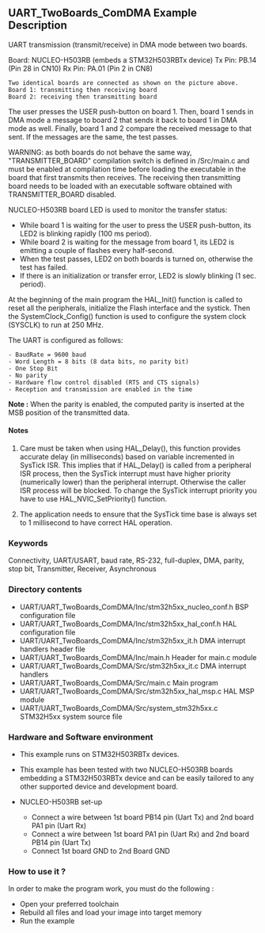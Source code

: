 ## <b>UART_TwoBoards_ComDMA Example Description</b>

UART transmission (transmit/receive) in DMA mode 
between two boards.

Board: NUCLEO-H503RB (embeds a STM32H503RBTx device)
Tx Pin: PB.14 (Pin 28 in CN10)
Rx Pin: PA.01 (Pin 2 in CN8)

	Two identical boards are connected as shown on the picture above.
	Board 1: transmitting then receiving board
	Board 2: receiving then transmitting board

The user presses the USER push-button on board 1.
Then, board 1 sends in DMA mode a message to board 2 that sends it back to 
board 1 in DMA mode as well.
Finally, board 1 and 2 compare the received message to that sent.
If the messages are the same, the test passes.


WARNING: as both boards do not behave the same way, "TRANSMITTER_BOARD" compilation
switch is defined in /Src/main.c and must be enabled
at compilation time before loading the executable in the board that first transmits
then receives.
The receiving then transmitting board needs to be loaded with an executable
software obtained with TRANSMITTER_BOARD disabled. 

NUCLEO-H503RB board LED is used to monitor the transfer status:

- While board 1 is waiting for the user to press the USER push-button, its LED2 is
  blinking rapidly (100 ms period).
- While board 2 is waiting for the message from board 1, its LED2 is emitting
  a couple of flashes every half-second.
- When the test passes, LED2 on both boards is turned on, otherwise the test has failed. 
- If there is an initialization or transfer error, LED2 is slowly blinking (1 sec. period).

At the beginning of the main program the HAL_Init() function is called to reset 
all the peripherals, initialize the Flash interface and the systick.
Then the SystemClock_Config() function is used to configure the system
clock (SYSCLK) to run at 250 MHz.


The UART is configured as follows:

    - BaudRate = 9600 baud  
    - Word Length = 8 bits (8 data bits, no parity bit)
    - One Stop Bit
    - No parity
    - Hardware flow control disabled (RTS and CTS signals)
    - Reception and transmission are enabled in the time

**Note :** When the parity is enabled, the computed parity is inserted at the MSB
position of the transmitted data.

#### <b>Notes</b>

 1. Care must be taken when using HAL_Delay(), this function provides accurate delay (in milliseconds)
    based on variable incremented in SysTick ISR. This implies that if HAL_Delay() is called from
    a peripheral ISR process, then the SysTick interrupt must have higher priority (numerically lower)
    than the peripheral interrupt. Otherwise the caller ISR process will be blocked.
    To change the SysTick interrupt priority you have to use HAL_NVIC_SetPriority() function.

 2. The application needs to ensure that the SysTick time base is always set to 1 millisecond
    to have correct HAL operation.

### <b>Keywords</b>

Connectivity, UART/USART, baud rate, RS-232, full-duplex, DMA, parity, stop bit,
Transmitter, Receiver, Asynchronous

### <b>Directory contents</b>

  - UART/UART_TwoBoards_ComDMA/Inc/stm32h5xx_nucleo_conf.h BSP configuration file
  - UART/UART_TwoBoards_ComDMA/Inc/stm32h5xx_hal_conf.h    HAL configuration file
  - UART/UART_TwoBoards_ComDMA/Inc/stm32h5xx_it.h          DMA interrupt handlers header file
  - UART/UART_TwoBoards_ComDMA/Inc/main.h                  Header for main.c module  
  - UART/UART_TwoBoards_ComDMA/Src/stm32h5xx_it.c          DMA interrupt handlers
  - UART/UART_TwoBoards_ComDMA/Src/main.c                  Main program
  - UART/UART_TwoBoards_ComDMA/Src/stm32h5xx_hal_msp.c     HAL MSP module
  - UART/UART_TwoBoards_ComDMA/Src/system_stm32h5xx.c      STM32H5xx system source file


### <b>Hardware and Software environment</b>

  - This example runs on STM32H503RBTx devices.
  - This example has been tested with two NUCLEO-H503RB boards embedding
    a STM32H503RBTx device and can be easily tailored to any other supported device 
    and development board.

  - NUCLEO-H503RB set-up
    - Connect a wire between 1st board PB14 pin (Uart Tx) and 2nd board PA1 pin (Uart Rx)
    - Connect a wire between 1st board PA1 pin (Uart Rx) and 2nd board PB14 pin (Uart Tx)
    - Connect 1st board GND to 2nd Board GND

### <b>How to use it ?</b>

In order to make the program work, you must do the following :

 - Open your preferred toolchain
 - Rebuild all files and load your image into target memory
 - Run the example



